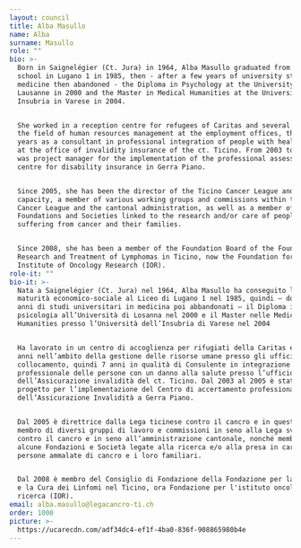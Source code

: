 ```yaml
---
layout: council
title: Alba Masullo
name: Alba
surname: Masullo
role: ""
bio: >-
  Born in Saignelégier (Ct. Jura) in 1964, Alba Masullo graduated from high
  school in Lugano 1 in 1985, then - after a few years of university studies in
  medicine then abandoned - the Diploma in Psychology at the University of
  Lausanne in 2000 and the Master in Medical Humanities at the University of
  Insubria in Varese in 2004.


  She worked in a reception centre for refugees of Caritas and several years in
  the field of human resources management at the employment offices, then 7
  years as a consultant in professional integration of people with health damage
  at the office of invalidity insurance of the ct. Ticino. From 2003 to 2005 she
  was project manager for the implementation of the professional assessment
  centre for disability insurance in Gerra Piano.


  Since 2005, she has been the director of the Ticino Cancer League and, in this
  capacity, a member of various working groups and commissions within the Swiss
  Cancer League and the cantonal administration, as well as a member of several
  Foundations and Societies linked to the research and/or care of people
  suffering from cancer and their families.


  Since 2008, she has been a member of the Foundation Board of the Foundation for
  Research and Treatment of Lymphomas in Ticino, now the Foundation for the
  Institute of Oncology Research (IOR).
role-it: ""
bio-it: >-
  Nata a Saignelégier (Ct. Jura) nel 1964, Alba Masullo ha conseguito la
  maturità economico-sociale al Liceo di Lugano 1 nel 1985, quindi – dopo alcuni
  anni di studi universitari in medicina poi abbandonati – il Diploma in
  psicologia all’Università di Losanna nel 2000 e il Master nelle Medical
  Humanities presso l’Università dell’Insubria di Varese nel 2004


  Ha lavorato in un centro di accoglienza per rifugiati della Caritas e diversi
  anni nell’ambito della gestione delle risorse umane presso gli uffici di
  collocamento, quindi 7 anni in qualità di Consulente in integrazione
  professionale delle persone con un danno alla salute presso l’ufficio
  dell’Assicurazione invalidità del ct. Ticino. Dal 2003 al 2005 è stata capo
  progetto per l’implementazione del Centro di accertamento professionale
  dell’Assicurazione Invalidità a Gerra Piano.


  Dal 2005 è direttrice dalla Lega ticinese contro il cancro e in questa veste
  membro di diversi gruppi di lavoro e commissioni in seno alla Lega svizzera
  contro il cancro e in seno all’amministrazione cantonale, nonché membro di
  alcune Fondazioni e Società legate alla ricerca e/o alla presa in carico di
  persone ammalate di cancro e i loro familiari.


  Dal 2008 è membro del Consiglio di Fondazione della Fondazione per la Ricerca
  e la Cura dei Linfomi nel Ticino, ora Fondazione per l'istituto oncologico di
  ricerca (IOR).
email: alba.masullo@legacancro-ti.ch
order: 1000
picture: >-
  https://ucarecdn.com/adf34dc4-ef1f-4ba0-836f-908865980b4e
---
```

